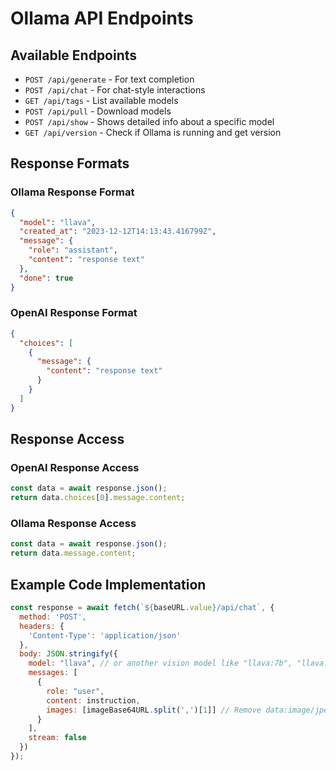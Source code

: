 # Ollama API Endpoints

## Available Endpoints
- `POST /api/generate` - For text completion
- `POST /api/chat` - For chat-style interactions
- `GET /api/tags` - List available models
- `POST /api/pull` - Download models
- `POST /api/show` - Shows detailed info about a specific model
- `GET /api/version` - Check if Ollama is running and get version

## Response Formats

### Ollama Response Format
```json
{
  "model": "llava",
  "created_at": "2023-12-12T14:13:43.416799Z",
  "message": {
    "role": "assistant",
    "content": "response text"
  },
  "done": true
}
```

### OpenAI Response Format
```json
{
  "choices": [
    {
      "message": {
        "content": "response text"
      }
    }
  ]
}
```

## Response Access

### OpenAI Response Access
```javascript
const data = await response.json();
return data.choices[0].message.content;
```

### Ollama Response Access
```javascript
const data = await response.json();
return data.message.content;
```

## Example Code Implementation
```javascript
const response = await fetch(`${baseURL.value}/api/chat`, {
  method: 'POST',
  headers: {
    'Content-Type': 'application/json'
  },
  body: JSON.stringify({
    model: "llava", // or another vision model like "llava:7b", "llava:13b", "bakllava"
    messages: [
      {
        role: "user",
        content: instruction,
        images: [imageBase64URL.split(',')[1]] // Remove data:image/jpeg;base64, prefix
      }
    ],
    stream: false
  })
});